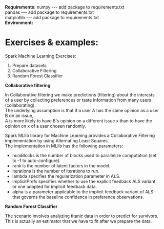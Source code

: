 **Requirements:**
numpy --- add package to requirements.txt  
pandas --- add package to requirements.txt  
matplotlib --- add package to requirements.txt  
**Environment:**

# Exercises & examples:
Spark Machine Learning Exercises:
1. Prepare datasets
2. Collaborative Filtering
3. Random Forest Classifier



**Collaborative filtering**

In Collaborative filtering we make predictions (filtering) about the interests of a user by collecting preferences or taste information from many users (collaborating).  
The underlying assumption is that if a user A has the same opinion as a user B on an issue,  
A is more likely to have B's opinion on a different issue x than to have the opinion on x of a user chosen randomly.

Spark MLlib library for Machine Learning provides a Collaborative Filtering implementation by using Alternating Least Squares.  
The implementation in MLlib has the following parameters:

- numBlocks is the number of blocks used to parallelize computation (set to -1 to auto-configure).
- rank is the number of latent factors in the model.
- iterations is the number of iterations to run.
- lambda specifies the regularization parameter in ALS.
- implicitPrefs specifies whether to use the explicit feedback ALS variant or one adapted for implicit feedback data.
- alpha is a parameter applicable to the implicit feedback variant of ALS that governs the baseline confidence in preference observations.

**Random Forest Classifier**

The scenario involves analyzing titanic data in order to predict for survivors.  
This is actually an estimator that we have to fit after we prepare the data.




